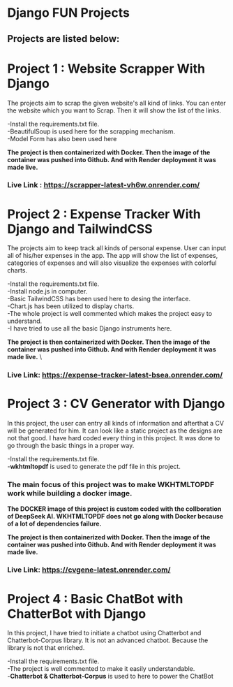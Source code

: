 # Django FUN Projects

## Projects are listed below:
# Project 1 : Website Scrapper With Django
The projects aim to scrap the given website's all kind of links. You can enter the website which you want to Scrap. Then it will show the list of the links. 

-Install the requirements.txt file. \
-BeautifulSoup is used here for the scrapping mechanism. \
-Model Form has also been used here

**The project is then containerized with Docker. Then the image of the container was pushed into Github. And with Render deployment it was made live.**

### Live Link : https://scrapper-latest-vh6w.onrender.com/

# Project 2 : Expense Tracker With Django and TailwindCSS
The projects aim to keep track all kinds of personal expense. User can input all of his/her expenses in the app. The app will show the list of expenses, categories of expenses and will also visualize the expenses with colorful charts.

-Install the requirements.txt file. \
-Install node.js in computer. \
-Basic TailwindCSS has been used here to desing the interface. \
-Chart.js has been utilized to display charts. \
-The whole project is well commented which makes the project easy to understand. \
-I have tried to use all the basic Django instruments here. 

**The project is then containerized with Docker. Then the image of the container was pushed into Github. And with Render deployment it was made live.** \
### Live Link: https://expense-tracker-latest-bsea.onrender.com/


# Project 3 : CV Generator with Django 
In this project, the user can entry all kinds of information and afterthat a CV will be generated for him. It can look like a static project as the designs are not that good. I have hard coded every thing in this project. It was done to go through the basic things in a proper way. 

-Install the requirements.txt file. \
-**wkhtmltopdf** is used to generate the pdf file in this project.

### The main focus of this project was to make WKHTMLTOPDF work while building a docker image.
**The DOCKER image of this project is custom coded with the collboration of DeepSeek AI. WKHTMLTOPDF does not go along with Docker because of a lot of dependencies failure.** 

**The project is then containerized with Docker. Then the image of the container was pushed into Github. And with Render deployment it was made live.** 
### Live Link: https://cvgene-latest.onrender.com/

# Project 4 : Basic ChatBot with ChatterBot with Django 
In this project, I have tried to initiate a chatbot using Chatterbot and Chatterbot-Corpus library. It is not an advanced chatbot. Because the library is not that enriched.

-Install the requirements.txt file. \
-The project is well commented to make it easily understandable. \
-**Chatterbot & Chatterbot-Corpus** is used to here to power the ChatBot


